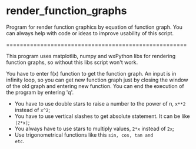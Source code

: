 # render_function_graphs
Program for render function graphics by equation of function graph. You can always help with code or ideas to improve usability of this script.

=====================================================

This program uses matplotlib, numpy and wxPython libs for rendering function graphs, so without this libs script won't work.

You have to enter f(x) function to get the function graph. An input is in infinity loop, so you can get new function graph just by closing the window of the old graph and entering new function. You can end the execution of the program by entering 'q'.

- You have to use double stars to raise a number to the power of n, <code>x**2</code> instead of <code>x^2</code>;
- You have to use vertical slashes to get absolute statement. It can be like <code>|2*x|</code>;
- You always have to use stars to multiply values, <code>2*x</code> instead of <code>2x</code>;
- Use trigonometrical functions like this <code>sin, cos, tan and etc</code>.
